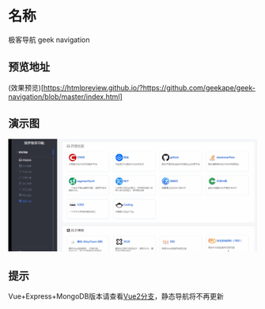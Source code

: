 # 名称

极客导航 geek navigation

## 预览地址

(效果预览)[https://htmlpreview.github.io/?https://github.com/geekape/geek-navigation/blob/master/index.html]

## 演示图
![](./img/nav.gif)

## 提示
Vue+Express+MongoDB版本请查看[Vue2分支](https://github.com/geekape/geek-navigation/tree/vue2?1552117305452)，静态导航将不再更新
